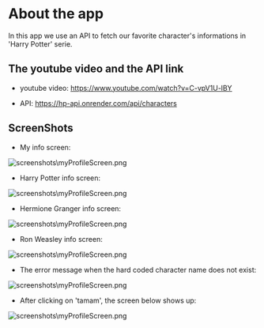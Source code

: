 # About the app

In this app we use an API to fetch our favorite character's informations in 'Harry Potter' serie.

## The youtube video and the API link

- youtube video: https://www.youtube.com/watch?v=C-vpV1U-lBY

- API: https://hp-api.onrender.com/api/characters

## ScreenShots

- My info screen:

![screenshots\myProfileScreen.png](https://github.com/Samer-Os/Flutter-Favorite-Harry-Potter-Character-App/blob/main/Screenshots/myProfileScreen.png)

- Harry Potter info screen:

![screenshots\myProfileScreen.png](https://github.com/Samer-Os/Flutter-Favorite-Harry-Potter-Character-App/blob/main/Screenshots/harry_potter_screen.png)

- Hermione Granger info screen:

![screenshots\myProfileScreen.png](https://github.com/Samer-Os/Flutter-Favorite-Harry-Potter-Character-App/blob/main/Screenshots/hermione_granger_screen.png)

- Ron Weasley info screen:

![screenshots\myProfileScreen.png](https://github.com/Samer-Os/Flutter-Favorite-Harry-Potter-Character-App/blob/main/Screenshots/ron_weasley_screen.png)

- The error message when the hard coded character name does not exist:

![screenshots\myProfileScreen.png](https://github.com/Samer-Os/Flutter-Favorite-Harry-Potter-Character-App/blob/main/Screenshots/errorScreen.png)

- After clicking on 'tamam', the screen below shows up:

![screenshots\myProfileScreen.png](https://github.com/Samer-Os/Flutter-Favorite-Harry-Potter-Character-App/blob/main/Screenshots/errorScreen.png)
